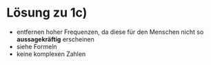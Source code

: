# Lösung zu 1c)

- entfernen hoher Frequenzen, da diese für den Menschen nicht so **aussagekräftig** erscheinen
- siehe Formeln
- keine komplexen Zahlen
